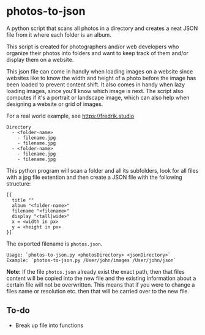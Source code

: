 # photos-to-json

A python script that scans all photos in a directory and creates a neat JSON file from it where each folder is an album.

This script is created for photographers and/or web developers who organize their photos into folders and want to keep track of them and/or display them on a website.

This json file can come in handly when loading images on a website since websites like to know the width and height of a photo before the image has been loaded to prevent content shift. It also comes in handy when lazy loading images, since you'll know which image is next. The script also computes if it's a portrait or landscape image, which can also help when designing a website or grid of images.

For a real world example, see <https://fredrik.studio>

```
Directory
  - <folder-name>
    - filename.jpg
    - filename.jpg
  - <folder-name>
    - filename.jpg
    - filename.jpg
```

This python program will scan a folder and all its subfolders, look for all files with a jpg file extention and then create a JSON file with the following structure:

```
[{
  title ""
  album "<folder-name>"
  filename "<filename>"
  display "<tall|wide>"
  x = <width in px>
  y = <height in px>
}]
```

The exported filename is `photos.json`.

```
Usage: `photos-to-json.py <photosDirectory> <jsonDirectory>`
Example: `photos-to-json.py /User/john/images /User/john/json`
```

**Note:** If the file `photos.json` already exist the exact path, then that files content will be copied into the new file and the existing information about a certain file will not be overwritten. This means that if you were to change a files name or resolution etc. then that will be carried over to the new file.  

## To-do

- Break up file into functions
